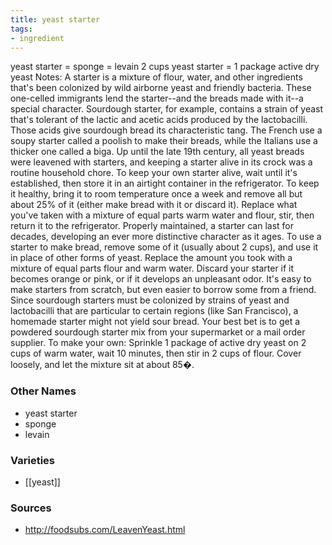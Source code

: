```yaml
---
title: yeast starter
tags:
- ingredient
---
```

yeast starter = sponge = levain 2 cups yeast starter = 1 package active dry yeast Notes: A starter is a mixture of flour, water, and other ingredients that's been colonized by wild airborne yeast and friendly bacteria. These one-celled immigrants lend the starter--and the breads made with it--a special character. Sourdough starter, for example, contains a strain of yeast that's tolerant of the lactic and acetic acids produced by the lactobacilli. Those acids give sourdough bread its characteristic tang. The French use a soupy starter called a poolish to make their breads, while the Italians use a thicker one called a biga. Up until the late 19th century, all yeast breads were leavened with starters, and keeping a starter alive in its crock was a routine household chore. To keep your own starter alive, wait until it's established, then store it in an airtight container in the refrigerator. To keep it healthy, bring it to room temperature once a week and remove all but about 25% of it (either make bread with it or discard it). Replace what you've taken with a mixture of equal parts warm water and flour, stir, then return it to the refrigerator. Properly maintained, a starter can last for decades, developing an ever more distinctive character as it ages. To use a starter to make bread, remove some of it (usually about 2 cups), and use it in place of other forms of yeast. Replace the amount you took with a mixture of equal parts flour and warm water. Discard your starter if it becomes orange or pink, or if it develops an unpleasant odor. It's easy to make starters from scratch, but even easier to borrow some from a friend. Since sourdough starters must be colonized by strains of yeast and lactobacilli that are particular to certain regions (like San Francisco), a homemade starter might not yield sour bread. Your best bet is to get a powdered sourdough starter mix from your supermarket or a mail order supplier. To make your own: Sprinkle 1 package of active dry yeast on 2 cups of warm water, wait 10 minutes, then stir in 2 cups of flour. Cover loosely, and let the mixture sit at about 85�.

### Other Names

* yeast starter
* sponge
* levain

### Varieties

* [[yeast]]

### Sources
* http://foodsubs.com/LeavenYeast.html
